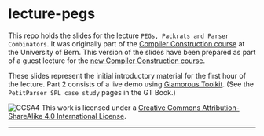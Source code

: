# lecture-pegs

This repo holds the slides for the lecture `PEGs, Packrats and Parser Combinators`.
It was originally part of the [Compiler Construction course](https://github.com/onierstrasz/course-compiler-construction) at the University of Bern.
This version of the slides have been prepared as part of a guest lecture for the [new Compiler Construction course](https://seg.inf.unibe.ch/teaching/current/cc/).

These slides represent the initial introductory material for the first hour of the lecture.
Part 2 consists of a live demo using [Glamorous Toolkit](https://gtoolkit.com).
(See the `PetitParser SPL case study` pages in the GT Book.)


![CCSA4](https://licensebuttons.net/l/by-sa/3.0/88x31.png)
This work is licensed under a [Creative Commons Attribution-ShareAlike 4.0 International License](http://creativecommons.org/licenses/by-sa/4.0/).

---
